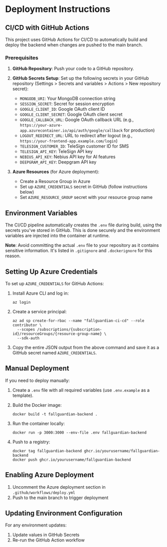# Deployment Instructions

## CI/CD with GitHub Actions

This project uses GitHub Actions for CI/CD to automatically build and deploy the backend when changes are pushed to the main branch.

### Prerequisites

1. **GitHub Repository**: Push your code to a GitHub repository.

2. **GitHub Secrets Setup**: Set up the following secrets in your GitHub repository (Settings > Secrets and variables > Actions > New repository secret):
   - `MONGODB_URI`: Your MongoDB connection string
   - `SESSION_SECRET`: Secret for session encryption
   - `GOOGLE_CLIENT_ID`: Google OAuth client ID
   - `GOOGLE_CLIENT_SECRET`: Google OAuth client secret
   - `GOOGLE_CALLBACK_URL`: Google OAuth callback URL (e.g., `https://your-azure-app.azurecontainer.io/api/auth/google/callback` for production)
   - `LOGOUT_REDIRECT_URL`: URL to redirect after logout (e.g., `https://your-frontend-app.example.com/login`)
   - `TELESIGN_CUSTOMER_ID`: TeleSign customer ID for SMS
   - `TELESIGN_API_KEY`: TeleSign API key
   - `NEBIUS_API_KEY`: Nebius API key for AI features
   - `DEEPGRAM_API_KEY`: Deepgram API key

3. **Azure Resources** (for Azure deployment):
   - Create a Resource Group in Azure
   - Set up `AZURE_CREDENTIALS` secret in GitHub (follow instructions below)
   - Set `AZURE_RESOURCE_GROUP` secret with your resource group name

## Environment Variables

The CI/CD pipeline automatically creates the `.env` file during build, using the secrets you've stored in GitHub. This is done securely and the environment variables are injected into the container at runtime.

**Note**: Avoid committing the actual `.env` file to your repository as it contains sensitive information. It's listed in `.gitignore` and `.dockerignore` for this reason.

## Setting Up Azure Credentials

To set up `AZURE_CREDENTIALS` for GitHub Actions:

1. Install Azure CLI and log in:
   ```
   az login
   ```

2. Create a service principal:
   ```
   az ad sp create-for-rbac --name "fallguardian-ci-cd" --role contributor \
     --scopes /subscriptions/{subscription-id}/resourceGroups/{resource-group-name} \
     --sdk-auth
   ```

3. Copy the entire JSON output from the above command and save it as a GitHub secret named `AZURE_CREDENTIALS`.

## Manual Deployment

If you need to deploy manually:

1. Create a `.env` file with all required variables (use `.env.example` as a template).

2. Build the Docker image:
   ```
   docker build -t fallguardian-backend .
   ```

3. Run the container locally:
   ```
   docker run -p 3000:3000 --env-file .env fallguardian-backend
   ```

4. Push to a registry:
   ```
   docker tag fallguardian-backend ghcr.io/yourusername/fallguardian-backend
   docker push ghcr.io/yourusername/fallguardian-backend
   ```

## Enabling Azure Deployment

1. Uncomment the Azure deployment section in `.github/workflows/deploy.yml`
2. Push to the main branch to trigger deployment

## Updating Environment Configuration

For any environment updates:
1. Update values in GitHub Secrets
2. Re-run the GitHub Action workflow 